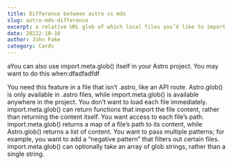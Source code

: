 ```yaml
---
title: Difference between astro vs mdx
slug: astro-mdx-difference
excerpt: a relative URL glob of which local files you’d like to import.
date: 20222-10-10
author: John Fake
category: Cards
---
```

aYou can also use import.meta.glob() itself in your Astro project. You may want to do this when:dfadfadfdf

You need this feature in a file that isn’t .astro, like an API route. Astro.glob() is only available in .astro files, while import.meta.glob() is available anywhere in the project.
You don’t want to load each file immediately. import.meta.glob() can return functions that import the file content, rather than returning the content itself.
You want access to each file’s path. import.meta.glob() returns a map of a file’s path to its content, while Astro.glob() returns a list of content.
You want to pass multiple patterns; for example, you want to add a “negative pattern” that filters out certain files. import.meta.glob() can optionally take an array of glob strings, rather than a single string.